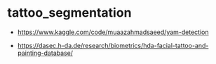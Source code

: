 # tattoo_segmentation

- https://www.kaggle.com/code/muaazahmadsaeed/yam-detection

- https://dasec.h-da.de/research/biometrics/hda-facial-tattoo-and-painting-database/
